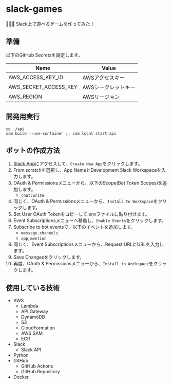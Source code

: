 # slack-games

🍺🍺🍺 Slack上で遊べるゲームを作ってみた！  

## 準備

以下のGitHub Secretsを設定します。  

| Name | Value |
| --- | --- |
| AWS_ACCESS_KEY_ID | AWSアクセスキー |
| AWS_SECRET_ACCESS_KEY | AWSシークレットキー |
| AWS_REGION | AWSリージョン |

## 開発用実行

```shell
cd ./api
sam build --use-container ;; sam local start-api
```

## ボットの作成方法

1. [Slack App](https://api.slack.com/apps)にアクセスして、`Create New App`をクリックします。
2. From scratchを選択し、App NameとDevelopment Slack Workspaceを入力します。
3. OAuth & Permissionsメニューから、以下のScope(Bot Token Scopes)を追加します。
   - `chat:write`
4. 同じく、OAuth & Permissionsメニューから、`Install to Workspace`をクリックします。
5. Bot User OAuth Tokenをコピーして.envファイルに貼り付けます。
6. Event Subscriptionsメニューへ移動し、`Enable Events`をクリックします。
7. Subscribe to bot eventsで、以下のイベントを追加します。
   - `message.channels`
   - `app_mention`
8. 同じく、Event Subscriptionsメニューから、Request URLにURLを入力します。
9. Save Changesをクリックします。
10. 再度、OAuth & Permissionsメニューから、`Install to Workspace`をクリックします。

## 使用している技術

- AWS
  - Lambda
  - API Gateway
  - DynamoDB
  - S3
  - CloudFormation
  - AWS SAM
  - ECR
- Slack
  - Slack API
- Python
- GitHub
  - GitHub Actions
  - GitHub Repository
- Docker
